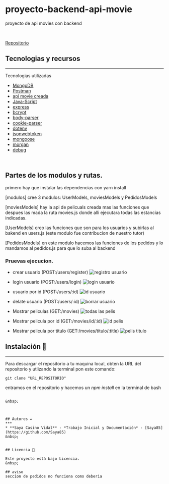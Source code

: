 # proyecto-backend-api-movie
proyecto de api movies con backend

&nbsp;



[Repositorio](https://github.com/Saya85/proyecto-backend-api-movie.git)


## Tecnologias y recursos
***
Tecnologias utilizadas 
* [MongoDB](https://cloud.mongodb.com/)
* [Postman](https://www.postman.com/downloads/)
* [api movie creada](https://www.mockaroo.com/)
* [Java-Script](Json)
* [express](~4.16.1)
* [bcrypt](^5.0.1) 
* [body-parser](^1.19.1)
* [cookie-parser](~1.4.4)
* [dotenv](^14.3.2)
* [jsonwebtoken](8.5.1)
* [mongoose](^6.1.8)
* [morgan](~1.9.1)
* [debug](~2.6.9)

&nbsp;

## Partes de los modulos y rutas.

primero hay que  instalar las dependencias con yarn install

[modulos]
cree 3 modulos: UserModels, moviesModels y PedidosModels

[moviesModels] hay la api de pelicuals creada mas las funciones que despues las mada la ruta movies.js donde alli ejecutara todas las estancias indicadas.

[UserModels] creo las funciones que son para los usuarios y subirlas al bakend en users.js (este modulo fue contribucion de nuestro tutor)

[PedidosModels] en este modulo hacemos las funciones de los pedidos y lo mandamos al pedidos.js para que lo suba al backend

### Pruevas ejecucion.

- crear usuario (POST:/users/register)
![registro usuario](appMovie/public/images/registro-usuario.png)

- login usuario (POST:/users/login)
![login usuario](appMovie/public/images/login-usuario.png)

- usuario por id (POST:/users/:id)
![id usuario](appMovie/public/images/id-perfil.png)

- delate usuario (POST:/users/:id)
![borrar usuario](appMovie/public/images/eliminacionuser.png)

- Mostrar peliculas (GET:/movies)
![todas las pelis](appMovie/public/images/peliculas.png)

- Mostrar pelicula por id (GET:/movies/id/:id)
![id pelis](appMovie/public/images/id-pelicula.png)

- Mostrar pelicula por titulo (GET:/movies/titulo/:title)
![pelis titulo](appMovie/public/images/por-titulo.png)


## Instalación 🔧
***
Para descargar el repositorio a tu maquina local, obten la URL del repositorio y utlizando la terminal pon este comando:

```
git clone "URL_REPOSITORIO"
```
entramos en el repositorio y hacemos un *npm install* en la terminal de bash 
``` 

&nbsp;



## Autores ✒️
***
* **Saya Casino Vidal** - *Trabajo Inicial y Documentación* - [Saya85](https://github.com/Saya85)
&nbsp;


## Licencia 📄

Este proyecto está bajo Licencia.
&nbsp;

## aviso 
seccion de pedidos no funciona como deberia